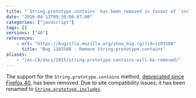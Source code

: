 ```yaml
---
title: "`String.prototype.contains` has been removed in favour of `includes`"
date: "2016-04-13T09:30:00-07:00"
categories: ["javascript"]
tags: []
versions: ["48"]
references:
    - url: "https://bugzilla.mozilla.org/show_bug.cgi?id=1103588"
      title: "Bug 1103588 - Remove String.prototype.contains"
aliases:
    - "/en-CA/docs/2015/string-prototype-contains-will-be-removed/"
---
```

The support for the `String.prototype.contains` method, [deprecated since Firefox 40](https://www.fxsitecompat.com/en-CA/docs/2015/string-prototype-contains-has-been-renamed-to-includes/), has been removed. Due to site compatibility issues, it has been renamed to [`String.prototype.includes`](https://developer.mozilla.org/en-US/docs/Web/JavaScript/Reference/Global_Objects/String/includes).
